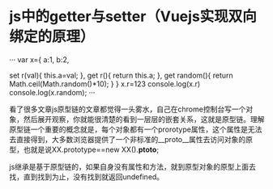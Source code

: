 # js中的getter与setter（Vuejs实现双向绑定的原理）

···
var  x={
  a:1,
  b:2,
  
  set r(val){
    this.a=val;
  },
  get r(){
    return this.a;
  },
  get random(){
    return Math.ceil(Math.random()*10);
  }
}
x.r=123
console.log(x.r)
console.log(x.random);
···

看了很多文章js原型链的文章都觉得一头雾水，自己在chrome控制台写一个对象，然后展开观察，你就能很清楚的看到一层层的嵌套关系，这就是原型链。理解原型链一个重要的概念就是，每个对象都有一个prorotype属性，这个属性是无法去直接得到，大多数浏览器提供了一个非标准的__proto__属性去访问对象的原型，也就是说XX.prototype==new XX().__ptoto__;

js继承是基于原型链的，如果自身没有属性和方法，就到原型对象的原型上面去找，直到找到为止，没有找到就返回undefined。